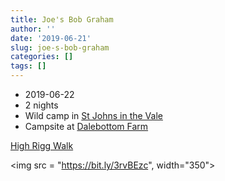 ```yaml
---
title: Joe's Bob Graham
author: ''
date: '2019-06-21'
slug: joe-s-bob-graham
categories: []
tags: []
---
```


* 2019-06-22
* 2 nights
* Wild camp in [St Johns in the Vale](https://goo.gl/maps/bQ3EpMrFvesWqcAJA)
* Campsite at [Dalebottom Farm](https://goo.gl/maps/BjWbxwohfahLrXt16)

[High Rigg Walk](https://www.strava.com/activities/2474704383)

<img src = "https://bit.ly/3rvBEzc", width="350"> 
